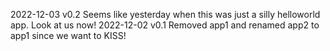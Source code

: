 2022-12-03 v0.2 Seems like yesterday when this was just a silly helloworld app. Look at us now!
2022-12-02 v0.1 Removed app1 and renamed app2 to app1 since we want to KISS!
